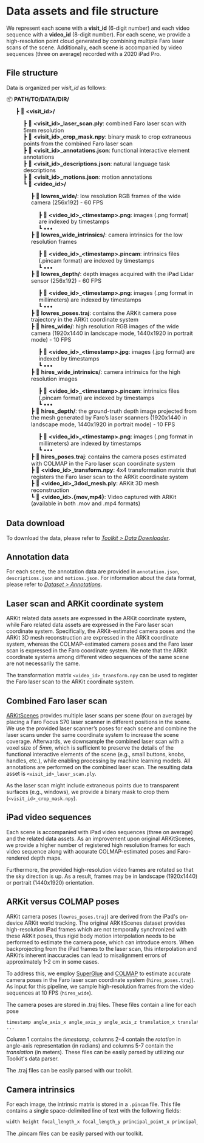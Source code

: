# Data assets and file structure

We represent each scene with a **visit_id** (6-digit number) and each video sequence with a **video_id** (8-digit number). For each scene, we provide a high-resolution point cloud generated by combining multiple Faro laser scans of the scene. Additionally, each scene is accompanied by  video sequences (three on average) recorded with a 2020 iPad Pro.


## File structure

Data is organized per *visit_id* as follows:

<span style="list-style-type:none;line-height:1.2;font-size:11pt">📦 **PATH/TO/DATA/DIR/**</span>
<ul style="list-style-type:none;line-height:1.2;font-size:11pt">
  <li>┣ 📂 <strong>&lt;visit_id&gt;/</strong></li>
  <ul style="list-style-type:none;padding-left:20px;">
    <li>┣ 📄 <strong>&lt;visit_id&gt;_laser_scan.ply</strong>: combined Faro laser scan with 5mm resolution</li>
    <li>┣ 📄 <strong>&lt;visit_id&gt;_crop_mask.npy</strong>: binary mask to crop extraneous points from the combined Faro laser scan</li>
    <li>┣ 📄 <strong>&lt;visit_id&gt;_annotations.json</strong>: functional interactive element annotations</li>
    <li>┣ 📄 <strong>&lt;visit_id&gt;_descriptions.json</strong>: natural language task descriptions</li>
    <li>┣ 📄 <strong>&lt;visit_id&gt;_motions.json</strong>: motion annotations</li>
    <li>┗ 📂 <strong>&lt;video_id&gt;/</strong></li>
    <ul style="list-style-type:none;padding-left:20px;">
      <li>┣ 📂 <strong>lowres_wide/</strong>: low resolution RGB frames of the wide camera (256x192) - 60 FPS</li>
      <ul style="list-style-type:none;padding-left:20px;">
        <li>┣ 📄 <strong>&lt;video_id&gt;_&lt;timestamp&gt;.png</strong>: images (.png format) are indexed by timestamps</li>
        <li>┗ •••</li>
      </ul>
      <li>┣ 📂 <strong>lowres_wide_intrinsics/</strong>: camera intrinsics for the low resolution frames</li>
      <ul style="list-style-type:none;padding-left:20px;">
        <li>┣ 📄 <strong>&lt;video_id&gt;_&lt;timestamp&gt;.pincam</strong>: intrinsics files (.pincam format) are indexed by timestamps</li>
        <li>┗ •••</li>
      </ul>
      <li>┣ 📂 <strong>lowres_depth/</strong>: depth images acquired with the iPad Lidar sensor (256x192) - 60 FPS</li>
      <ul style="list-style-type:none;padding-left:20px;">
        <li>┣ 📄 <strong>&lt;video_id&gt;_&lt;timestamp&gt;.png</strong>: images (.png format in millimeters) are indexed by timestamps</li>
        <li>┗ •••</li>
      </ul>
      <li>┣ 📄 <strong>lowres_poses.traj</strong>: contains the ARKit camera pose trajectory in the ARKit coordinate system</li>
      <li>┣ 📂 <strong>hires_wide/</strong>: high resolution RGB images of the wide camera (1920x1440 in landscape mode, 1440x1920 in portrait mode) - 10 FPS</li>
      <ul style="list-style-type:none;padding-left:20px;">
        <li>┣ 📄 <strong>&lt;video_id&gt;_&lt;timestamp&gt;.jpg</strong>: images (.jpg format) are indexed by timestamps</li>
        <li>┗ •••</li>
      </ul>
      <li>┣ 📂 <strong>hires_wide_intrinsics/</strong>: camera intrinsics for the high resolution images</li>
      <ul style="list-style-type:none;padding-left:20px;">
        <li>┣ 📄 <strong>&lt;video_id&gt;_&lt;timestamp&gt;.pincam</strong>: intrinsics files (.pincam format) are indexed by timestamps</li>
        <li>┗ •••</li>
      </ul>
      <li>┣ 📂 <strong>hires_depth/</strong>: the ground-truth depth image projected from the mesh generated by Faro’s laser scanners (1920x1440 in landscape mode, 1440x1920 in portrait mode) - 10 FPS</li>
      <ul style="list-style-type:none;padding-left:20px;">
        <li>┣ 📄 <strong>&lt;video_id&gt;_&lt;timestamp&gt;.png</strong>: images (.png format in millimeters) are indexed by timestamps</li>
        <li>┗ •••</li>
      </ul>
      <li>┣ 📄 <strong>hires_poses.traj</strong>: contains the camera poses estimated with COLMAP in the Faro laser scan coordinate system</li>
      <li>┣ 📄 <strong>&lt;video_id&gt;_transform.npy</strong>: 4x4 transformation matrix that registers the Faro laser scan to the ARKit coordinate system</li>
      <li>┣ 📄 <strong>&lt;video_id&gt;_3dod_mesh.ply</strong>: ARKit 3D mesh reconstruction</li>
      <li>┗ 📄 <strong>&lt;video_id&gt;.{mov,mp4}</strong>: Video captured with ARKit (available in both .mov and .mp4 formats)</li>
    </ul>
  </ul>
</ul>



## Data download

To download the data, please refer to [*Toolkit > Data Downloader*](/toolkit/data-downloader).

## Annotation data

For each scene, the annotation data are provided in `annotation.json`, `descriptions.json` and `motions.json`. For information about the data format, 
please refer to [*Dataset > Annotations*](/dataset/annotations).

## Laser scan and ARKit coordinate system

ARKit related data assets are expressed in the ARKit coordinate system, while Faro related data assets are expressed in the Faro laser scan coordinate system. 
Specifically, the ARKit-estimated camera poses and the ARKit 3D mesh reconstruction are expressed in the ARKit coordinate system, whereas the COLMAP-estimated camera poses and the Faro laser scan is expressed in the Faro coordinate system. We note that the ARKit coordinate systems among different video sequences of the same scene are not necessarily the same.

The transformation matrix `<video_id>_transform.npy` can be used to register the Faro laser scan to the ARKit coordinate system.

## Combined Faro laser scan

[ARKitScenes](https://machinelearning.apple.com/research/arkitscenes) provides multiple laser scans per scene
(four on average) by placing a Faro Focus S70 laser scanner
in different positions in the scene. We use the provided laser
scanner’s poses for each scene and combine the laser scans
under the same coordinate system to increase the scene coverage. Afterwards, we downsample the combined laser scan
with a voxel size of *5mm*, which is sufficient to preserve the
details of the functional interactive elements of the scene
(e.g., small buttons, knobs, handles, etc.), while enabling
processing by machine learning models. All annotations are performed on the combined laser scan. The resulting data asset is `<visit_id>_laser_scan.ply`.

As the laser scan might include extraneous points due to transparent surfaces (e.g., windows), we provide a binary mask to crop them (`<visit_id>_crop_mask.npy`).

## iPad video sequences

Each scene is accompanied with iPad video sequences (three on average) and the related data assets. As an improvement upon original ARKitScenes, we provide a higher number of registered high resolution frames for each video sequence along with accurate COLMAP-estimated poses and Faro-rendered depth maps. 

Furthermore, the provided high-resolution video frames are rotated so that the sky direction is up. As a result, frames may be in landscape (1920x1440) or portrait (1440x1920) orientation.

## ARKit versus COLMAP poses

ARKit camera poses (`lowres_poses.traj`) are derived from the iPad's on-device ARKit world tracking. The original ARKitScenes dataset provides high-resolution iPad frames which are not temporally synchronized with these ARKit poses, thus rigid body motion interpolation needs to be performed to estimate the camera pose, which can introduce errors. When backprojecting from the iPad frames to the laser scan, this interpolation and ARKit’s inherent inaccuracies can lead to misalignment errors of approximately 1-2 cm in some cases. 

To address this, we employ [SuperGlue](https://github.com/magicleap/SuperGluePretrainedNetwork) and [COLMAP](https://github.com/colmap/colmap) to estimate accurate camera poses in the Faro laser scan coordinate system (`hires_poses.traj`). As input for this pipeline, we sample high-resolution frames from the video sequences at 10 FPS (`hires_wide`).

The camera poses are stored in .traj files. These files contain a line for each pose

```txt title=".traj files"
timestamp angle_axis_x angle_axis_y angle_axis_z translation_x translation_y translation_z
...
```
Column 1 contains the *timestamp*, columns 2-4 contain the *rotation* in angle-axis representation (in radians) and columns 5-7 contain the *translation* (in meters). These files can be easily parsed by utilizing our Toolkit's data parser.

The .traj files can be easily parsed with our toolkit.

## Camera intrinsics

For each image, the intrinsic matrix is stored in a `.pincam` file. This file contains a single space-delimited line of text with the following fields:

```txt title="&lt;video_id&gt;_&lt;timestamp&gt;.pincam"
width height focal_length_x focal_length_y principal_point_x principal_point_y
```
The .pincam files can be easily parsed with our toolkit.





